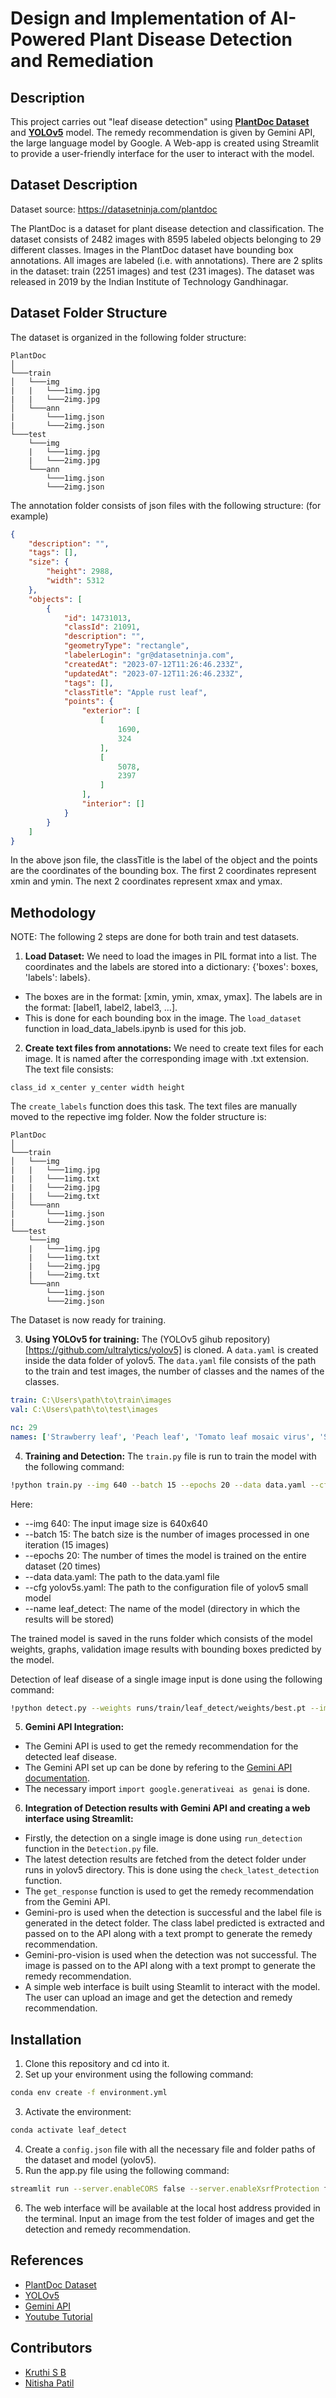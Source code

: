 # Design and Implementation of AI-Powered Plant Disease Detection and Remediation

## Description

This project carries out "leaf disease detection" using **[PlantDoc Dataset](https://github.com/pratikkayal/PlantDoc-Object-Detection-Dataset)** and **[YOLOv5](https://github.com/ultralytics/yolov5)** model. The remedy recommendation is given by Gemini API, the large language model by Google. A Web-app is created using Streamlit to provide a user-friendly interface for the user to interact with the model. 

## Dataset Description

Dataset source: https://datasetninja.com/plantdoc

The PlantDoc is a dataset for plant disease detection and classification. The dataset consists of 2482 images with 8595 labeled objects belonging to 29 different classes. Images in the PlantDoc dataset have bounding box annotations. All images are labeled (i.e. with annotations). There are 2 splits in the dataset: train (2251 images) and test (231 images). The dataset was released in 2019 by the Indian Institute of Technology Gandhinagar.

## Dataset Folder Structure

The dataset is organized in the following folder structure:
```
PlantDoc
│
└───train
│   └───img
|   |   └───1img.jpg
|   |   └───2img.jpg
│   └───ann
|       └───1img.json
|       └───2img.json
└───test
    └───img
    |   └───1img.jpg
    |   └───2img.jpg
    └───ann
        └───1img.json
        └───2img.json
``` 

The annotation folder consists of json files with the following structure: (for example)

```json
{
    "description": "",
    "tags": [],
    "size": {
        "height": 2988,
        "width": 5312
    },
    "objects": [
        {
            "id": 14731013,
            "classId": 21091,
            "description": "",
            "geometryType": "rectangle",
            "labelerLogin": "gr@datasetninja.com",
            "createdAt": "2023-07-12T11:26:46.233Z",
            "updatedAt": "2023-07-12T11:26:46.233Z",
            "tags": [],
            "classTitle": "Apple rust leaf",
            "points": {
                "exterior": [
                    [
                        1690,
                        324
                    ],
                    [
                        5078,
                        2397
                    ]
                ],
                "interior": []
            }
        }
    ]
}
```

In the above json file, the classTitle is the label of the object and the points are the coordinates of the bounding box. The first 2 coordinates  represent xmin and ymin. The next 2 coordinates represent xmax and ymax.

## Methodology
NOTE:  The following 2 steps are done for both train and test datasets.

1. **Load Dataset:** 
We need to load the images in PIL format into a list. The coordinates and the labels are stored into a dictionary: {'boxes': boxes, 'labels': labels}. 
- The boxes are in the format: [xmin, ymin, xmax, ymax]. The labels are in the format: [label1, label2, label3, ...]. 
- This is done for each bounding box in the image. The ```load_dataset``` function in load_data_labels.ipynb is used for this job.

2. **Create text files from annotations:**
We need to create text files for each image. It is named after the corresponding image with .txt extension. The text file consists:
```text
class_id x_center y_center width height
```
The ```create_labels``` function does this task.
The text files are manually moved to the repective img folder. 
Now the folder structure is:
```
PlantDoc
│   
└───train
│   └───img
|   |   └───1img.jpg
|   |   └───1img.txt
|   |   └───2img.jpg
|   |   └───2img.txt
│   └───ann
|       └───1img.json
|       └───2img.json
└───test
    └───img
    |   └───1img.jpg
    |   └───1img.txt
    |   └───2img.jpg
    |   └───2img.txt
    └───ann
        └───1img.json
        └───2img.json
```
The Dataset is now ready for training.

3. **Using YOLOv5 for training:** 
The (YOLOv5 gihub repository)[https://github.com/ultralytics/yolov5] is cloned. A ```data.yaml``` is created inside the data folder of yolov5.
The ```data.yaml``` file consists of the path to the train and test images, the number of classes and the names of the classes. 
```yaml
train: C:\Users\path\to\train\images
val: C:\Users\path\to\test\images

nc: 29  
names: ['Strawberry leaf', 'Peach leaf', 'Tomato leaf mosaic virus', 'Soyabean leaf', 'grape leaf', 'Tomato leaf bacterial spot', 'Bell_pepper leaf', 'Tomato leaf', 'Apple leaf', 'Apple Scab Leaf', 'Potato leaf', 'Potato leaf early blight', 'Tomato leaf yellow virus', 'Tomato Septoria leaf spot', 'Corn leaf blight', 'Potato leaf late blight', 'Bell_pepper leaf spot', 'Squash Powdery mildew leaf', 'Tomato two spotted spider mites leaf', 'Tomato mold leaf', 'Cherry leaf', 'Tomato leaf late blight', 'Apple rust leaf', 'Tomato Early blight leaf', 'Corn Gray leaf spot', 'Blueberry leaf', 'Corn rust leaf', 'grape leaf black rot', 'Raspberry leaf']
```
4. **Training and Detection:**
The ```train.py``` file is run to train the model with the following command:
```bash
!python train.py --img 640 --batch 15 --epochs 20 --data data.yaml --cfg yolov5s.yaml --name leaf_detect
```
Here:
- --img 640: The input image size is 640x640
- --batch 15: The batch size is the number of images processed in one iteration (15 images)
- --epochs 20: The number of times the model is trained on the entire dataset (20 times)
- --data data.yaml: The path to the data.yaml file
- --cfg yolov5s.yaml: The path to the configuration file of yolov5 small model
- --name leaf_detect: The name of the model (directory in which the results will be stored)

The trained model is saved in the runs folder which consists of the model weights, graphs, validation image results with bounding boxes predicted by the model.

Detection of leaf disease of a single image input is done using the following command:
```bash
!python detect.py --weights runs/train/leaf_detect/weights/best.pt --img 640 --conf 0.4 --source C:\Users\path\to\test\images
```

5. **Gemini API Integration:**
- The Gemini API is used to get the remedy recommendation for the detected leaf disease. 
- The Gemini API set up can be done by refering to the [Gemini API documentation](https://ai.google.dev/tutorials/python_quickstart).
- The necessary import ```import google.generativeai as genai``` is done.

6. **Integration of Detection results with Gemini API and creating a web interface using Streamlit:**
- Firstly, the detection on a single image is done using ```run_detection``` function in the ```Detection.py``` file.
- The latest detection results are fetched from the detect folder under runs in yolov5 directory. This is done using the ```check_latest_detection``` function.
- The ```get_response``` function is used to get the remedy recommendation from the Gemini API.
- Gemini-pro is used when the detection is successful and the label file is generated in the detect folder. The class label predicted is extracted and passed on to the API along with a text prompt to generate the remedy recommendation.
- Gemini-pro-vision is used when the detection was not successful. The image is passed on to the API along with a text prompt to generate the remedy recommendation.
- A simple web interface is built using Steamlit to interact with the model. The user can upload an image and get the detection and remedy recommendation.

## Installation

1. Clone this repository and cd into it.
2. Set up your environment using the following command:
```bash
conda env create -f environment.yml
```
3. Activate the environment:
```bash
conda activate leaf_detect
```
4. Create a ```config.json``` file with all the necessary file and folder paths of the dataset and model (yolov5).
5. Run the app.py file using the following command:
```bash
streamlit run --server.enableCORS false --server.enableXsrfProtection false app.py
```
6. The web interface will be available at the local host address provided in the terminal. Input an image from the test folder of images and get the detection and remedy recommendation.

## References
- [PlantDoc Dataset](https://datasetninja.com/plantdoc)
- [YOLOv5](https://github.com/ultralytics/yolov5)
- [Gemini API](https://ai.google.dev/tutorials/python_quickstart)
- [Youtube Tutorial](https://www.youtube.com/watch?v=mFrnRIVj8m0)

## Contributors
- [Kruthi S B](https://github.com/kruthi-sb)
- [Nitisha Patil](https://github.com/nitpat25)